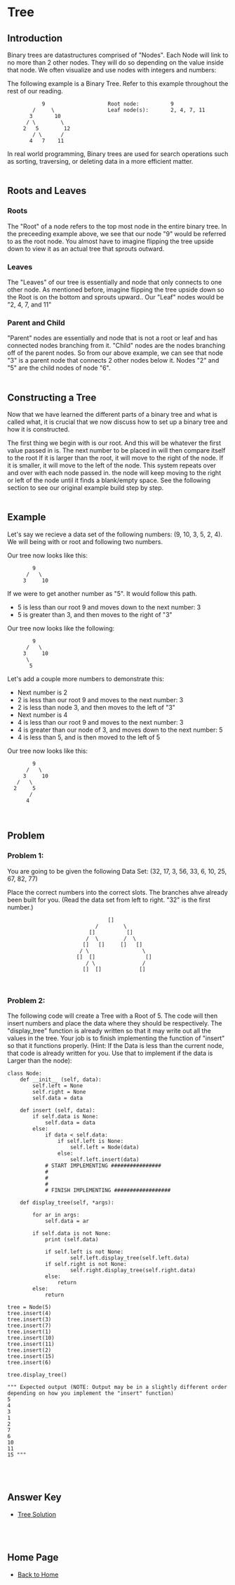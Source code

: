 # Tree

## Introduction
Binary trees are datastructures comprised of "Nodes". Each Node will link to no more than 2 other nodes. They will do so depending on the value inside that node.  We often visualize and use nodes with integers and numbers:

The following example is a Binary Tree. Refer to this example throughout the rest of our reading. 

               9                    Root node:          9
            /     \                 Leaf node(s):       2, 4, 7, 11
           3       10                
          / \        \
         2   5        12
            / \      /
           4   7    11

In real world programming, Binary trees are used for search operations such as sorting, traversing, or deleting data in a more efficient matter.
<br>
<br>

## Roots and Leaves
### Roots
The "Root" of a node refers to the top most node in the entire binary tree. In the preceeding example above, we see that our node "9" would be referred to as the root node. You almost have to imagine flipping the tree upside down to view it as an actual tree that sprouts outward.
<br>


### Leaves
The "Leaves" of our tree is essentially and node that only connects to one other node. As mentioned before, imagine flipping the tree upside down so the Root is on the bottom and sprouts upward.. Our "Leaf" nodes would be "2, 4, 7, and 11"
<br>

### Parent and Child
"Parent" nodes are essentially and node that is not a root or leaf and has connected nodes branching from it.  "Child" nodes are the nodes branching off of the parent nodes. So from our above example, we can see that node "3" is a parent node that connects 2 other nodes below it. Nodes "2" and "5" are the child nodes of node "6".
<br>
<br>

## Constructing a Tree
Now that we have learned the different parts of a binary tree and what is called what, it is crucial that we now discuss how to set up a binary tree and how it is constructed.

The first thing we begin with is our root. And this will be whatever the first value passed in is.  The next number to be placed in will then compare itself to the root If it is larger than the root, it will move to the right of the node. If it is smaller, it will move to the left of the node. This system repeats over and over with each node passed in. the node will keep moving to the right or left of the node until it finds a blank/empty space. See the following section to see our original example build step by step.
<br>
<br>


## Example
Let's say we recieve a data set of the following numbers: (9, 10, 3, 5, 2, 4). 
We will being with or root and following two numbers.

Our tree now looks like this:

            9
          /   \
         3     10

If we were to get another number as "5". It would follow this path.

- 5 is less than our root 9 and moves down to the next number: 3
- 5 is greater than 3, and then moves to the right of "3"

Our tree now looks like the following:

            9
          /   \
         3     10
          \
           5

Let's add a couple more numbers to demonstrate this:

- Next number is 2
- 2 is less than our root 9 and moves to the next number: 3
- 2 is less than node 3, and then moves to the left of "3"
- Next number is 4
- 4 is less than our root 9 and moves to the next number: 3
- 4 is greater than our node of 3, and moves down to the next number: 5
- 4 is less than 5, and is then moved to the left of 5

Our tree now looks like this:

            9
          /   \
         3     10
       /   \
      2     5
           /
          4
<br>

## Problem

### Problem 1:
You are going to be given the following Data Set: (32, 17, 3, 56, 33, 6, 10, 25, 67, 82, 77)

Place the correct numbers into the correct slots. The branches ahve already been built for you. (Read the data set from left to right. "32" is the first number.)

                                    []
                                /        \
                              []          []
                             /  \        /  \
                            []   []     []   []
                           / \                 \
                          []  []                []
                             / \               /
                            []  []            []
<br>

### Problem 2:
The following code will create a Tree with a Root of 5.  The code will then insert numbers and place the data where they should be respectively.  The "display_tree" function is already written so that it may write out all the values in the tree.  Your job is to finish implementing the function of "insert" so that it functions properly. (Hint: If the Data is less than the current node, that code is already written for you.  Use that to implement if the data is Larger than the node):

    class Node:
        def __init__ (self, data):
            self.left = None
            self.right = None
            self.data = data

        def insert (self, data):
            if self.data is None:
                self.data = data
            else:
                if data < self.data:
                    if self.left is None:
                        self.left = Node(data)
                    else:
                        self.left.insert(data)
                # START IMPLEMENTING ################
                #    
                #
                #
                # FINISH IMPLEMENTING ##################

        def display_tree(self, *args):

            for ar in args:
                self.data = ar

            if self.data is not None:
                print (self.data)
                
                if self.left is not None:
                        self.left.display_tree(self.left.data)
                if self.right is not None:
                        self.right.display_tree(self.right.data)
                else: 
                    return
            else:
                return

    tree = Node(5)
    tree.insert(4)
    tree.insert(3)
    tree.insert(7)
    tree.insert(1)
    tree.insert(10)
    tree.insert(11)
    tree.insert(2)
    tree.insert(15)
    tree.insert(6)

    tree.display_tree()

    """ Expected output (NOTE: Output may be in a slightly different order depending on how you implement the "insert" function)
    5
    4
    3
    1
    2
    7
    6
    10
    11
    15 """

<br>
<br>

## Answer Key
- [Tree Solution](tree_answer.md)
<br>
<br>

## Home Page
- [Back to Home](Tutorial.md)

